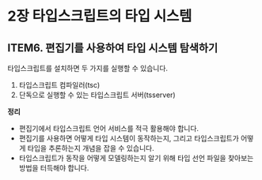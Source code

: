 # 2장 타입스크립트의 타입 시스템

## ITEM6. 편집기를 사용하여 타입 시스템 탐색하기

타입스크립트를 설치하면 두 가지를 실행할 수 있습니다. 
1. 타입스크립트 컴파일러(tsc)
2. 단독으로 실행할 수 있는 타입스크립트 서버(tsserver)

**정리**
- 편집기에서 타입스크립트 언어 서비스를 적극 활용해야 합니다. 
- 편집기를 사용하면 어떻게 타입 시스템이 동작하는지, 그리고 타입스크립트가 어떻게 타입을 추론하는지 개념을 잡을 수 있습니다. 
- 타입스크립트가 동작을 어떻게 모델링하는지 알기 위해 타입 선언 파일을 찾아보는 방법을 터득해야 합니다.